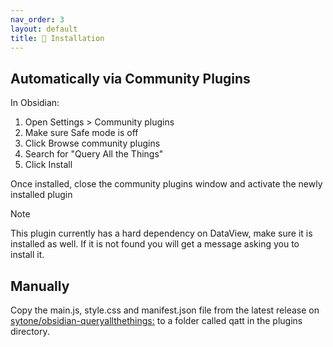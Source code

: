 ```yaml
---
nav_order: 3
layout: default
title: 🚀 Installation
---
```


## Automatically via Community Plugins

In Obsidian:

1. Open Settings > Community plugins
2. Make sure Safe mode is off
3. Click Browse community plugins
4. Search for "Query All the Things"
5. Click Install

Once installed, close the community plugins window and activate the newly installed plugin

> [!NOTE]
> This plugin currently has a hard dependency on DataView, make sure it is installed as well. If it is not found you will get a message asking you to install it.

## Manually

Copy the main.js, style.css and manifest.json file from the latest release on [sytone/obsidian-queryallthethings:](https://github.com/sytone/obsidian-queryallthethings) to a folder called qatt in the plugins directory.
